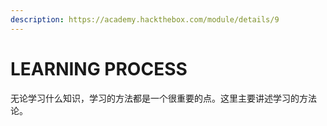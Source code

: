 ```yaml
---
description: https://academy.hackthebox.com/module/details/9
---
```


# LEARNING PROCESS

无论学习什么知识，学习的方法都是一个很重要的点。这里主要讲述学习的方法论。
